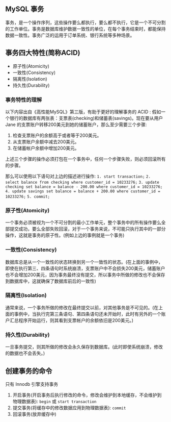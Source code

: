 ## MySQL 事务
事务，是一个操作序列，这些操作要么都执行，要么都不执行，它是一个不可分割的工作单位。事务是数据库维护数据一致性的单位，在每个事务结束时，都能保持数据一致性。事务广泛的运用于订单系统、银行系统等多种场景。

## 事务四大特性(简称ACID)
* 原子性(Atomicity)
* 一致性(Consistency)
* 隔离性(Isolation)
* 持久性(Durability)

### 事务特性的理解
以下内容出自《高性能MySQL》第三版，有助于更好的理解事务的 ACID : 
假如一个银行的数据库有两张表：支票表(checking)和储蓄表(savings)。现在要从用户 Jane 的支票账户转移200美元到她的储蓄账户，那么至少需要三个步骤: 
  1. 检查支票账户的余额高于或者等于200美元。
  2. 从支票账户余额中减去200美元。
  3. 在储蓄帐户余额中增加200美元。
 
上述三个步骤的操作必须打包在一个事务中，任何一个步骤失败，则必须回滚所有的步骤。

那么可以使用以下语句对上边的描述进行操作:
`1. start transaction;`
`2. select balance from checking where customer_id = 10233276;`
`3. update checking set balance = balance - 200.00 where customer_id = 10233276;`
`4. update savings set balance = balance + 200.00 where customer_id = 10233276;`
`5. commit;`

### 原子性(Atomicity)
一个事务必须被视为一个不可分割的最小工作单元，整个事务中的所有操作要么全部提交成功，要么全部失败回滚，对于一个事务来说，不可能只执行其中的一部分操作，这就是事务的原子性。(例如上边的事例就是一个事务)

### 一致性(Consistency)
数据库总是从一个一致性的状态转换到另一个一致性的状态。(在上面的事例中，即使在执行第三、四条语句时系统崩溃，支票账户中不会损失200美元，储蓄账户也不会增加200美元，因为事务最终没有提交，所以事务中所做的修改也不会保存到数据库中，这就确保了数据库前后的一致性)

### 隔离性(Isolation)
通常来说，一个事务所做的修改在最终提交以前，对其他事务是不可见的。(在上面的事例中，当执行完第三条语句、第四条语句还未开始时，此时有另外的一个账户汇总程序开始运行，则其看到支票帐户的余额依旧是200美元。)

### 持久性(Durability)
一旦事务提交，则其所做的修改会永久保存到数据库。(此时即使系统崩溃，修改的数据也不会丢失。)

## 创建事务的命令
只有 Innodb 引擎支持事务
1. 开启事务(开启事务后执行修改的命令，修改会维护到本地缓存，不会维护到物理数据表): `begin` 或 `start transaction`
2. 提交事务(将缓存中的修改数据应用到物理数据表): `commit`
3. 回滚事务(放弃缓存中)
